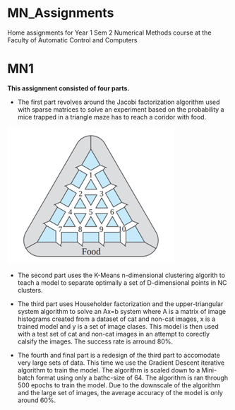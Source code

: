 # MN_Assignments

Home assignments for Year 1 Sem 2 Numerical Methods course at the Faculty of 
Automatic Control and Computers

# MN1

**This assignment consisted of four parts.** 

* The first part revolves around the Jacobi factorization algorithm used with 
sparse matrices to solve an experiment based on the probability a mice trapped 
in a triangle maze has to reach a coridor with food.

![Part1](https://github.com/TudorPescaru/MN_Assignments/blob/master/MN1/maze.png)

* The second part uses the K-Means n-dimensional clustering algorith to teach 
a model to separate optimally a set of D-dimensional points in NC clusters.

* The third part uses Householder factorization and the upper-triangular system 
algorithm to solve an Ax=b system where A is a matrix of image histograms created 
from a dataset of cat and non-cat images, x is a trained model and y is a set of 
image clases. This model is then used with a test set of cat and non-cat images
in an attempt to corectly calsify the images. The success rate is arround 80%.

* The fourth and final part is a redesign of the third part to accomodate very 
large sets of data. This time we use the Gradient Descent iterative algorithm 
to train the model. The algorithm is scaled down to a Mini-batch format using 
only a bathc-size of 64. The algorithm is ran through 500 epochs to train the 
model. Due to the downscale of the algorithm and the large set of images, the 
average accuracy of the model is only around 60%.
